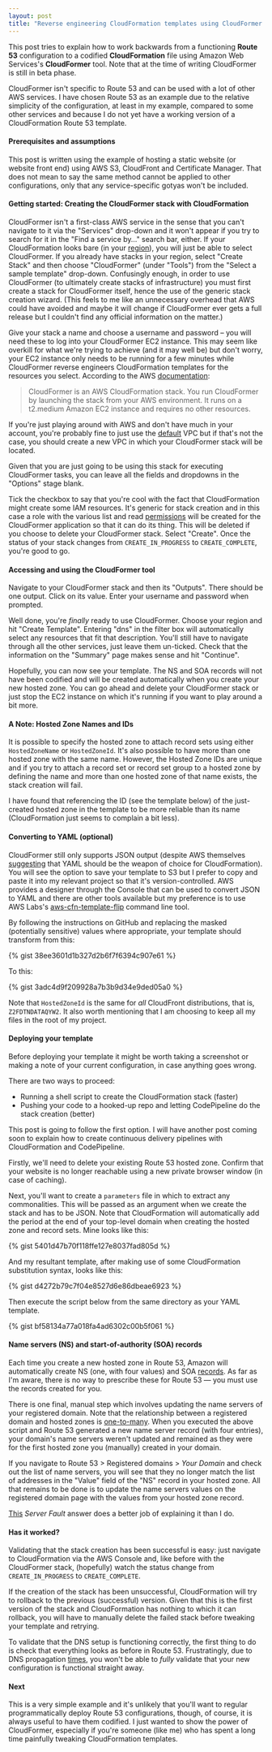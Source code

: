 ```yaml
---
layout: post
title: "Reverse engineering CloudFormation templates using CloudFormer — Route 53 example"
---
```


This post tries to explain how to work backwards from a functioning **Route 53** configuration to a codified **CloudFormation** file using Amazon Web Services's **CloudFormer** tool. Note that at the time of writing CloudFormer is still in beta phase.

CloudFormer isn't specific to Route 53 and can be used with a lot of other AWS services. I have chosen Route 53 as an example due to the relative simplicity of the configuration, at least in my example, compared to some other services and because I do not yet have a working version of a CloudFormation Route 53 template.

#### Prerequisites and assumptions
This post is written using the example of hosting a static website (or website front end) using AWS S3, CloudFront and Certificate Manager. That does not mean to say the same method cannot be applied to other configurations, only that any service-specific gotyas won't be included.

#### Getting started: Creating the CloudFormer stack with CloudFormation
CloudFormer isn't a first-class AWS service in the sense that you can't navigate to it via the "Services" drop-down and it won't appear if you try to search for it in the "Find a service by…" search bar, either. If your CloudFormation looks bare (in your [region](https://aws.amazon.com/about-aws/global-infrastructure/)), you will just be able to select CloudFormer. If you already have stacks in your region, select "Create Stack" and then choose "CloudFormer" (under "Tools") from the "Select a sample template" drop-down. Confusingly enough, in order to use CloudFormer (to ultimately create stacks of infrastructure) you must first create a stack for CloudFormer itself, hence the use of the generic stack creation wizard. (This feels to me like an unnecessary overhead that AWS could have avoided and maybe it will change if CloudFormer ever gets a full release but I couldn't find any official information on the matter.)

Give your stack a name and choose a username and password – you will need these to log into your CloudFormer EC2 instance. This may seem like overkill for what we're trying to achieve (and it may well be) but don't worry, your EC2 instance only needs to be running for a few minutes while CloudFormer reverse engineers CloudFormation templates for the resources you select. According to the AWS [documentation](https://docs.aws.amazon.com/AWSCloudFormation/latest/UserGuide/cfn-using-cloudformer.html):

> CloudFormer is an AWS CloudFormation stack. You run CloudFormer by launching the stack from your AWS environment. It runs on a t2.medium Amazon EC2 instance and requires no other resources.

If you're just playing around with AWS and don't have much in your account, you're probably fine to just use the [default](https://docs.aws.amazon.com/vpc/latest/userguide/default-vpc.html) VPC but if that's not the case, you should create a new VPC in which your CloudFormer stack will be located. 

Given that you are just going to be using this stack for executing CloudFormer tasks, you can leave all the fields and dropdowns in the "Options" stage blank.

Tick the checkbox to say that you're cool with the fact that CloudFormation might create some IAM resources. It's generic for stack creation and in this case a role with the various list and read [permissions](https://docs.aws.amazon.com/IAM/latest/UserGuide/access_policies_understand-policy-summary-access-level-summaries.html) will be created for the CloudFormer application so that it can do its thing. This will be deleted if you choose to delete your CloudFormer stack. Select "Create". Once the status of your stack changes from `CREATE_IN_PROGRESS` to `CREATE_COMPLETE`, you're good to go.

#### Accessing and using the CloudFormer tool
Navigate to your CloudFormer stack and then its "Outputs". There should be one output. Click on its value. Enter your username and password when prompted.

Well done, you're _finally_ ready to use CloudFormer. Choose your region and hit "Create Template". Entering "dns" in the filter box will automatically select any resources that fit that description. You'll still have to navigate through all the other services, just leave them un-ticked. Check that the information on the "Summary" page makes sense and hit "Continue".

Hopefully, you can now see your template. The NS and SOA records will not have been codified and will be created automatically when you create your new hosted zone. You can go ahead and delete your CloudFormer stack or just stop the EC2 instance on which it's running if you want to play around a bit more.

#### A Note: Hosted Zone Names and IDs
It is possible to specify the hosted zone to attach record sets using either `HostedZoneName` or `HostedZoneId`. It's also possible to have more than one hosted zone with the same name. However, the Hosted Zone IDs are unique and if you try to attach a record set or record set group to a hosted zone by defining the name and more than one hosted zone of that name exists, the stack creation will fail.

I have found that referencing the ID (see the template below) of the just-created hosted zone in the template to be more reliable than its name (CloudFormation just seems to complain a bit less).

#### Converting to YAML (optional)
CloudFormer still only supports JSON output (despite AWS themselves [suggesting](https://aws.amazon.com/blogs/mt/the-virtues-of-yaml-cloudformation-and-using-cloudformation-designer-to-convert-json-to-yaml/) that YAML should be the weapon of choice for CloudFormation). You will see the option to save your template to S3 but I prefer to copy and paste it into my relevant project so that it's version-controlled. AWS provides a designer through the Console that can be used to convert JSON to YAML and there are other tools available but my preference is to use AWS Labs's [aws-cfn-template-flip](https://github.com/awslabs/aws-cfn-template-flip) command line tool.

By following the instructions on GitHub and replacing the masked (potentially sensitive) values where appropriate, your template should transform from this:

{% gist 38ee3601d1b327d2b6f7f6394c907e61 %}

To this:

{% gist 3adc4d9f209928a7b3b9d34e9ded05a0 %}

Note that `HostedZoneId` is the same for _all_ CloudFront distributions, that is, `Z2FDTNDATAQYW2`. It also worth mentioning that I am choosing to keep all my files in the root of my project.

#### Deploying your template
Before deploying your template it might be worth taking a screenshot or making a note of your current configuration, in case anything goes wrong.

There are two ways to proceed:

* Running a shell script to create the CloudFormation stack (faster)
* Pushing your code to a hooked-up repo and letting CodePipeline do the stack creation (better)

This post is going to follow the first option. I will have another post coming soon to explain how to create continuous delivery pipelines with CloudFormation and CodePipeline.

Firstly, we'll need to delete your existing Route 53 hosted zone. Confirm that your website is no longer reachable using a new private browser window (in case of caching).

Next, you'll want to create a `parameters` file in which to extract any commonalities. This will be passed as an argument when we create the stack and has to be JSON. Note that CloudFormation will automatically add the period at the end of your top-level domain when creating the hosted zone and record sets. Mine looks like this:

{% gist 5401d47b70f118ffe127e8037fad805d %}

And my resultant template, after making use of some CloudFormation substitution syntax, looks like this:

{% gist d4272b79c7f04e8527d6e86dbeae6923 %}

Then execute the script below from the same directory as your YAML template.

{% gist bf58134a77a018fa4ad6302c00b5f061 %}

#### Name servers (NS) and start-of-authority (SOA) records
Each time you create a new hosted zone in Route 53, Amazon will automatically create NS (one, with four values) and SOA [records](https://docs.aws.amazon.com/Route53/latest/DeveloperGuide/SOA-NSrecords.html). As far as I'm aware, there is no way to prescribe these for Route 53 — you must use the records created for you.

There is one final, manual step which involves updating the name servers of your registered domain. Note that the relationship between a registered domain and hosted zones is [one-to-many](https://aws.amazon.com/route53/faqs/#create_multiple_hzs_for_same_domain). When you executed the above script and Route 53 generated a new name server record (with four entries), your domain's name servers weren't updated and remained as they were for the first hosted zone you (manually) created in your domain.

If you navigate to Route 53 > Registered domains > _Your Domain_ and check out the list of name servers, you will see that they no longer match the list of addresses in the "Value" field of the "NS" record in your hosted zone. All that remains to be done is to update the name servers values on the registered domain page with the values from your hosted zone record.

[This](https://serverfault.com/questions/838330/deleted-then-recreated-route-53-hosted-zones-now-website-not-working/838396#838396) _Server Fault_ answer does a better job of explaining it than I do.

#### Has it worked?
Validating that the stack creation has been successful is easy: just navigate to CloudFormation via the AWS Console and, like before with the CloudFormer stack, (hopefully) watch the status change from `CREATE_IN_PROGRESS` to `CREATE_COMPLETE`.

If the creation of the stack has been unsuccessful, CloudFormation will try to rollback to the previous (successful) version. Given that this is the first version of the stack and CloudFormation has nothing to which it can rollback, you will have to manually delete the failed stack before tweaking your template and retrying.

To validate that the DNS setup is functioning correctly, the first thing to do is check that everything looks as before in Route 53. Frustratingly, due to DNS propagation [times](https://docs.aws.amazon.com/Route53/latest/DeveloperGuide/troubleshooting-new-dns-settings-not-in-effect.html), you won't be able to _fully_ validate that your new configuration is functional straight away.

#### Next
This is a very simple example and it's unlikely that you'll want to regular programmatically deploy Route 53 configurations, though, of course, it is always useful to have them codified. I just wanted to show the power of CloudFormer, especially if you're someone (like me) who has spent a long time painfully tweaking CloudFormation templates.
